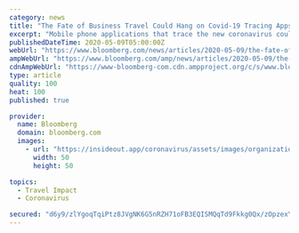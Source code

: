 ```yaml
---
category: news
title: "The Fate of Business Travel Could Hang on Covid-19 Tracing Apps"
excerpt: "Mobile phone applications that trace the new coronavirus could help decide whether business travelers and vacation-goers get to meet clients or visit their favorite beaches this summer. But politics and disagreement over what system to use threatens to thwart that solution."
publishedDateTime: 2020-05-09T05:00:00Z
webUrl: "https://www.bloomberg.com/news/articles/2020-05-09/the-fate-of-business-travel-could-hang-on-covid-19-tracing-apps"
ampWebUrl: "https://www.bloomberg.com/amp/news/articles/2020-05-09/the-fate-of-business-travel-could-hang-on-covid-19-tracing-apps"
cdnAmpWebUrl: "https://www-bloomberg-com.cdn.ampproject.org/c/s/www.bloomberg.com/amp/news/articles/2020-05-09/the-fate-of-business-travel-could-hang-on-covid-19-tracing-apps"
type: article
quality: 100
heat: 100
published: true

provider:
  name: Bloomberg
  domain: bloomberg.com
  images:
    - url: "https://insideout.app/coronavirus/assets/images/organizations/bloomberg.com-50x50.jpg"
      width: 50
      height: 50

topics:
  - Travel Impact
  - Coronavirus

secured: "d6y9/zlYgoqTqiPtz8JVgNK6G5nRZH71oFB3EQISMQqTd9Fkkg0Qx/zOpzexYSG285AG9Ag6+ivkodJwkQe9dBujEWLfvXqCojPKZoq+h7Og+iXEhyPJtYM6yr6fIv0x7fo3Ef+ZAzv3QXC6gRRfr3xed/Q9fZst7TQZvw+EefAx/6nObabf0rw3Xh2BFhmSDpaPSfeL4NzvNRhK9rSmhLSJ1zg3tRu9wWjOkzqlgdWT4vR0ovkei/XlWwRTQS1hpFDWrwJgCz1ei3O3tyOj/WvPQIr1oJUWbCayP58WH2q5JavfSW/1cO2BY4/wrlFB;KksmMX1eyAxUt9pMkA51iQ=="
---
```


